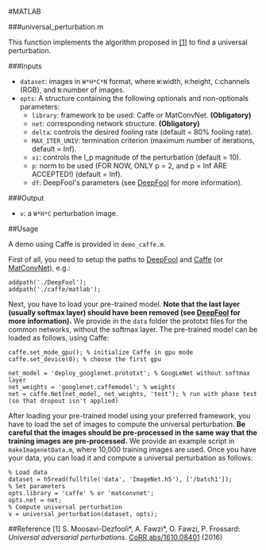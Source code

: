 #MATLAB

###universal_perturbation.m

This function implements the algorithm proposed in [[1]](http://arxiv.org/pdf/1610.08401) to find a universal perturbation.

###Inputs
- `dataset`: images in `W*H*C*N` format, where `W`:width, `H`:height, `C`:channels (RGB), and `N`:number of images.
- `opts`: A structure containing the following optionals and non-optionals parameters:
  - `library`: framework to be used: Caffe or MatConvNet. __(Obligatory)__
  - `net`: corresponding network structure. __(Obligatory)__
  - `delta`: controls the desired fooling rate (default = 80% fooling rate).
  - `MAX_ITER_UNIV`: termination criterion (maximum number of iterations, default = Inf).
  - `xi`: controls the l_p magnitude of the perturbation (default = 10).
  - `p`: norm to be used (FOR NOW, ONLY p = 2, and p = Inf ARE ACCEPTED!) (default = Inf).
  - `df`: DeepFool's parameters (see [DeepFool](http://github.com/lts4/deepfool) for more information).
  
###Output
- `v`: a `W*H*C` perturbation image.

##Usage

A demo using Caffe is provided in `demo_caffe.m`.

First of all, you need to setup the paths to [DeepFool](http://github.com/lts4/deepfool) and [Caffe](http://caffe.berkeleyvision.org) (or [MatConvNet](http://www.vlfeat.org/matconvnet/)), e.g.:
```
addpath('./DeepFool');
addpath('./caffe/matlab');
```
Next, you have to load your pre-trained model. __Note that the last layer (usually softmax layer) should have been removed (see [DeepFool](http://github.com/lts4/deepfool) for more information).__ We provide in the `data` folder the prototxt files for the common networks, without the softmax layer. The pre-trained model can be loaded as follows, using Caffe:
```
caffe.set_mode_gpu(); % initialize Caffe in gpu mode
caffe.set_device(0); % choose the first gpu

net_model = 'deploy_googlenet.prototxt'; % GoogLeNet without softmax layer
net_weights = 'googlenet.caffemodel'; % weights
net = caffe.Net(net_model, net_weights, 'test'); % run with phase test (so that dropout isn't applied)
```
After loading your pre-trained model using your preferred framework, you have to load the set of images to compute the universal perturbation. __Be careful that the images should be pre-processed in the same way that the training images are pre-processed.__ We provide an example script in `makeImagenetData.m`, where 10,000 training images are used. Once you have your data, you can load it and compute a universal perturbation as follows:

```
% Load data
dataset = h5read(fullfile('data', 'ImageNet.h5'), ['/batch1']);
% Set parameters
opts.library = 'caffe' % or 'matconvnet';
opts.net = net;
% Compute universal perturbation
v = universal_perturbation(dataset, opts);
```

##Reference
[1] S. Moosavi-Dezfooli\*, A. Fawzi\*, O. Fawzi, P. Frossard:
*Universal adversarial perturbations*.  [CoRR abs/1610.08401](http://arxiv.org/pdf/1610.08401) (2016)
